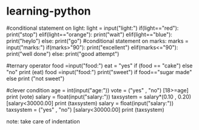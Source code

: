 # learning-python
#conditional statement on light:
light = input("light:")
if(light=="red"):
    print("stop")
elif(light=="orange"):
    print("wait")
elif(light=="blue"):
    print("heylo")
else:
    print("go")
#conditional statement on marks:
marks = input("marks:")
if(marks>"90"):
    print("excellent")
elif(marks<="90"):
    print("well done")
else:
    print("good attempt")

#ternary operator
food =input("food:")
eat = "yes" if (food == "cake") else "no"
print (eat)
food =input("food:")
print("sweet") if food=="sugar made" else print ("not sweet")

#clever condition
age = int(input("age:"))
vote = ("yes" , "no") [18>=age]
print (vote)
salary = float(input("salary:"))
taxsystem = salary*(0.10 , 0.20) [salary<30000.00]
print (taxsystem)
salary = float(input("salary:"))
taxsystem = ("yes" , "no") [salary<30000.00]
print (taxsystem)

note: take care of indentation



    
